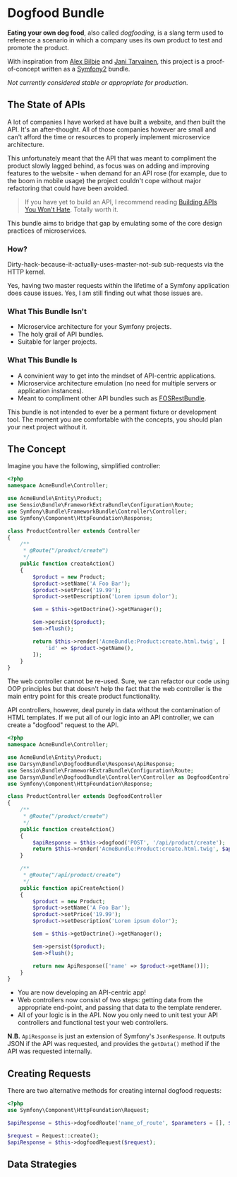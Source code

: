 Dogfood Bundle
==============

**Eating your own dog food**, also called *dogfooding*, is a slang term used to reference a scenario in which a company uses its own product to test and promote the product.

With inspiration from [Alex Bilbie](http://linkey.blogs.lincoln.ac.uk/2013/03/22/api-driven-development-eating-your-own-dog-food/) and [Jani Tarvainen](https://www.symfony.fi/entry/dogfooding-rest-apis), this project is a proof-of-concept written as a [Symfony2](http://symfony.com) bundle.

*Not currently considered stable or appropriate for production.*

The State of APIs
-----------------

A lot of companies I have worked at have built a website, and *then* built the API. It's an after-thought.
All of those companies however are small and can't afford the time or resources to properly implement microservice architecture.

This unfortunately meant that the API that was meant to compliment the product slowly lagged behind, as focus was on adding and improving features to the website - when demand for an API rose (for example, due to the boom in mobile usage) the project couldn't cope without major refactoring that could have been avoided.

> If you have yet to build an API, I recommend reading
> [Building APIs You Won't Hate](https://leanpub.com/build-apis-you-wont-hate). Totally worth it.

This bundle aims to bridge that gap by emulating some of the core design practices of microservices.

### How?

Dirty-hack-because-it-actually-uses-master-not-sub sub-requests via the HTTP kernel.

Yes, having two master requests within the lifetime of a Symfony application does cause issues. Yes, I am still finding out what those issues are.

### What This Bundle Isn't

- Microservice architecture for your Symfony projects.
- The holy grail of API bundles.
- Suitable for larger projects.

### What This Bundle Is

- A convinient way to get into the mindset of API-centric applications.
- Microservice architecture emulation (no need for multiple servers or application instances).
- Meant to compliment other API bundles such as [FOSRestBundle](https://github.com/friendsofsymfony/FOSRestBundle).

This bundle is not intended to ever be a permant fixture or development tool. The moment you are comfortable with the concepts, you should plan your next project without it.

The Concept
-----------

Imagine you have the following, simplified controller:

```php
<?php
namespace AcmeBundle\Controller;

use AcmeBundle\Entity\Product;
use Sensio\Bundle\FrameworkExtraBundle\Configuration\Route;
use Symfony\Bundle\FrameworkBundle\Controller\Controller;
use Symfony\Component\HttpFoundation\Response;

class ProductController extends Controller
{
    /**
     * @Route("/product/create")
     */
    public function createAction()
    {
        $product = new Product;
        $product->setName('A Foo Bar');
        $product->setPrice('19.99');
        $product->setDescription('Lorem ipsum dolor');

        $em = $this->getDoctrine()->getManager();

        $em->persist($product);
        $em->flush();

        return $this->render('AcmeBundle:Product:create.html.twig', [
            'id' => $product->getName(),
        ]);
    }
}
```

The web controller cannot be re-used. Sure, we can refactor our code using OOP principles but that doesn't help the fact that the web controller is the main entry point for this create product functionality.

API controllers, however, deal purely in data without the contamination of HTML templates. If we put all of our logic into an API controller, we can create a "dogfood" request to the API.

```php
<?php
namespace AcmeBundle\Controller;

use AcmeBundle\Entity\Product;
use Darsyn\Bundle\DogfoodBundle\Response\ApiResponse;
use Sensio\Bundle\FrameworkExtraBundle\Configuration\Route;
use Darsyn\Bundle\DogfoodBundle\Controller\Controller as DogfoodController;
use Symfony\Component\HttpFoundation\Response;

class ProductController extends DogfoodController
{
    /**
     * @Route("/product/create")
     */
    public function createAction()
    {
        $apiResponse = $this->dogfood('POST', '/api/product/create');
        return $this->render('AcmeBundle:Product:create.html.twig', $apiResponse->getData());
    }

    /**
     * @Route("/api/product/create")
     */
    public function apiCreateAction()
    {
        $product = new Product;
        $product->setName('A Foo Bar');
        $product->setPrice('19.99');
        $product->setDescription('Lorem ipsum dolor');

        $em = $this->getDoctrine()->getManager();

        $em->persist($product);
        $em->flush();

        return new ApiResponse(['name' => $product->getName()]);
    }
}
```

- You are now developing an API-centric app!
- Web controllers now consist of two steps: getting data from the appropriate end-point, and passing that data to the template renderer.
- All of your logic is in the API. Now you only need to unit test your API controllers and functional test your web controllers.

**N.B.** `ApiResponse` is just an extension of Symfony's `JsonResponse`. It outputs JSON if the API was requested, and provides the `getData()` method if the API was requested internally.

Creating Requests
-----------------

There are two alternative methods for creating internal dogfood requests:

```php
<?php
use Symfony\Component\HttpFoundation\Request;

$apiResponse = $this->dogfoodRoute('name_of_route', $parameters = [], $data);

$request = Request::create();
$apiResponse = $this->dogfoodRequest($request);

```

Data Strategies
---------------

